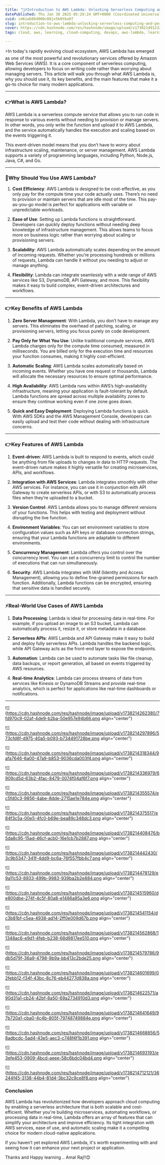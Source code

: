 ```yaml
---
title: "🤷‍♂️Introduction to AWS Lambda: Unlocking Serverless Computing and Perform one task"
datePublished: Thu Jan 30 2025 05:29:24 GMT+0000 (Coordinated Universal Time)
cuid: cm6iwb66d000c08jx5k0tba97
slug: introduction-to-aws-lambda-unlocking-serverless-computing-and-perform-one-task
cover: https://cdn.hashnode.com/res/hashnode/image/upload/v1738214912320/7588a7d5-66c6-4a0b-9840-80c92f5410cd.jpeg
tags: cloud, aws, learning, cloud-computing, devops, aws-lambda, learning-journey

---
```


⚡In today's rapidly evolving cloud ecosystem, AWS Lambda has emerged as one of the most powerful and revolutionary services offered by Amazon Web Services (AWS). It is a core component of serverless computing, allowing developers to focus on writing code rather than worrying about managing servers. This article will walk you through what AWS Lambda is, why you should use it, its key benefits, and the main features that make it a go-to choice for many modern applications.

---

### **👉What is AWS Lambda?**

AWS Lambda is a serverless compute service that allows you to run code in response to various events without needing to provision or manage servers. In other words, you only write the function and upload it to AWS Lambda, and the service automatically handles the execution and scaling based on the events triggering it.

This event-driven model means that you don’t have to worry about infrastructure scaling, maintenance, or server management. AWS Lambda supports a variety of programming languages, including Python, Node.js, Java, C#, and Go.

---

### **🤔Why Should You Use AWS Lambda?**

1. **Cost Efficiency**: AWS Lambda is designed to be cost-effective, as you only pay for the compute time your code actually uses. There’s no need to provision or maintain servers that are idle most of the time. This pay-as-you-go model is perfect for applications with variable or unpredictable workloads.
    
2. **Ease of Use**: Setting up Lambda functions is straightforward. Developers can quickly deploy functions without needing deep knowledge of infrastructure management. This allows teams to focus more on business logic rather than worrying about scaling or provisioning servers.
    
3. **Scalability**: AWS Lambda automatically scales depending on the amount of incoming requests. Whether you’re processing hundreds or millions of requests, Lambda can handle it without you needing to adjust or manage anything.
    
4. **Flexibility**: Lambda can integrate seamlessly with a wide range of AWS services like S3, DynamoDB, API Gateway, and more. This flexibility makes it easy to build complex, event-driven architectures and workflows.
    

---

### **👉Key Benefits of AWS Lambda**

1. **Zero Server Management**: With Lambda, you don’t have to manage any servers. This eliminates the overhead of patching, scaling, or provisioning servers, letting you focus purely on code development.
    
2. **Pay Only for What You Use**: Unlike traditional compute services, AWS Lambda charges only for the compute time consumed, measured in milliseconds. You are billed only for the execution time and resources your function consumes, making it highly cost-efficient.
    
3. **Automatic Scaling**: AWS Lambda scales automatically based on incoming events. Whether you have one request or thousands, Lambda will allocate the necessary resources to ensure optimal performance.
    
4. **High Availability**: AWS Lambda runs within AWS’s high-availability infrastructure, meaning your application is fault-tolerant by default. Lambda functions are spread across multiple availability zones to ensure they continue working even if one zone goes down.
    
5. **Quick and Easy Deployment**: Deploying Lambda functions is quick. With AWS SDKs and the AWS Management Console, developers can easily upload and test their code without dealing with infrastructure concerns.
    

---

### **👉Key Features of AWS Lambda**

1. **Event-driven**: AWS Lambda is built to respond to events, which could be anything from file uploads to changes in data to HTTP requests. The event-driven nature makes it highly versatile for creating microservices, APIs, and workflows.
    
2. **Integration with AWS Services**: Lambda integrates smoothly with other AWS services. For instance, you can use it in conjunction with API Gateway to create serverless APIs, or with S3 to automatically process files when they’re uploaded to a bucket.
    
3. **Version Control**: AWS Lambda allows you to manage different versions of your functions. This helps with testing and deployment without disrupting the live function.
    
4. **Environment Variables**: You can set environment variables to store configuration values such as API keys or database connection strings, ensuring that your Lambda functions are adaptable to different environments.
    
5. **Concurrency Management**: Lambda offers you control over the concurrency level. You can set a concurrency limit to control the number of executions that can run simultaneously.
    
6. **Security**: AWS Lambda integrates with IAM (Identity and Access Management), allowing you to define fine-grained permissions for each function. Additionally, Lambda functions can be encrypted, ensuring that sensitive data is handled securely.
    

---

### **⚡Real-World Use Cases of AWS Lambda**

1. **Data Processing**: Lambda is ideal for processing data in real-time. For example, if you upload an image to an S3 bucket, Lambda can automatically process it, resize it, or store metadata in a database.
    
2. **Serverless APIs**: AWS Lambda and API Gateway make it easy to build and deploy fully serverless APIs. Lambda handles the backend logic, while API Gateway acts as the front-end layer to expose the endpoints.
    
3. **Automation**: Lambda can be used to automate tasks like file cleanup, data backups, or report generation, all based on events triggered by AWS resources.
    
4. **Real-time Analytics**: Lambda can process streams of data from services like Kinesis or DynamoDB Streams and provide real-time analytics, which is perfect for applications like real-time dashboards or notifications.
    

---

![](https://cdn.hashnode.com/res/hashnode/image/upload/v1738214262380/7fd970c9-02af-4de9-b2ba-50e957e94b66.png align="center")

![](https://cdn.hashnode.com/res/hashnode/image/upload/v1738214297896/573cfd6f-d975-40a5-b093-b734491728be.png align="center")

![](https://cdn.hashnode.com/res/hashnode/image/upload/v1738214318344/9afa7646-6a00-47a9-b853-9036cda003f4.png align="center")

![](https://cdn.hashnode.com/res/hashnode/image/upload/v1738214336979/6909cd5d-63b2-4fac-8479-0074f04af6f7.png align="center")

![](https://cdn.hashnode.com/res/hashnode/image/upload/v1738214355574/ec5fd0c3-9856-4abe-8dde-2715ae1e784e.png align="center")

![](https://cdn.hashnode.com/res/hashnode/image/upload/v1738214375517/e84f3c5a-00e5-4fc0-b69e-bea89c348dc3.png align="center")

![](https://cdn.hashnode.com/res/hashnode/image/upload/v1738214408476/b5da8c95-15ad-46cf-acb0-16e1cb7b2887.png align="center")

![](https://cdn.hashnode.com/res/hashnode/image/upload/v1738214442430/3c9b5347-341f-4dd9-bc6a-76f557fbb4c7.png align="center")

![](https://cdn.hashnode.com/res/hashnode/image/upload/v1738214478129/e9a11c53-8933-499b-9983-939ba2b2e884.png align="center")

![](https://cdn.hashnode.com/res/hashnode/image/upload/v1738214515960/de800dbe-274f-4c5f-80a8-e1486a95a3e6.png align="center")

![](https://cdn.hashnode.com/res/hashnode/image/upload/v1738214541154/dc3b81bf-c5ea-4938-ad14-2ff0e009d67b.png align="center")

![](https://cdn.hashnode.com/res/hashnode/image/upload/v1738214562868/11348ac6-e9d1-4feb-b238-68d9817ee510.png align="center")

![](https://cdn.hashnode.com/res/hashnode/image/upload/v1738214579786/9db5d79f-36a9-4798-9b9a-bb413c2bde25.png align="center")

![](https://cdn.hashnode.com/res/hashnode/image/upload/v1738214601699/02febb12-f34f-43bc-8c76-eb44277d838a.png align="center")

![](https://cdn.hashnode.com/res/hashnode/image/upload/v1738214622571/a90d31a1-cb24-42bf-8a50-69a2734910d3.png align="center")

![](https://cdn.hashnode.com/res/hashnode/image/upload/v1738214641649/97b720a1-cba0-4c4b-805f-79748749884e.png align="center")

![](https://cdn.hashnode.com/res/hashnode/image/upload/v1738214668856/58adbcdc-5ad4-43e5-aec3-c748f4f1b391.png align="center")

![](https://cdn.hashnode.com/res/hashnode/image/upload/v1738214693193/e3efe453-0909-4bcd-aeee-58c6bdc04bd4.png align="center")

![](https://cdn.hashnode.com/res/hashnode/image/upload/v1738214712121/36244f45-3138-44b4-81d4-3bc32c9ce8f8.png align="center")

### **Conclusion**

AWS Lambda has revolutionized how developers approach cloud computing by enabling a serverless architecture that is both scalable and cost-efficient. Whether you're building microservices, automating workflows, or processing data in real-time, Lambda offers an array of features that can simplify your architecture and improve efficiency. Its tight integration with AWS services, ease of use, and automatic scaling make it a compelling choice for modern cloud-native applications.

If you haven’t yet explored AWS Lambda, it's worth experimenting with and seeing how it can enhance your next project or application.

Thanks and Happy learning .. Amal Raj!!😊